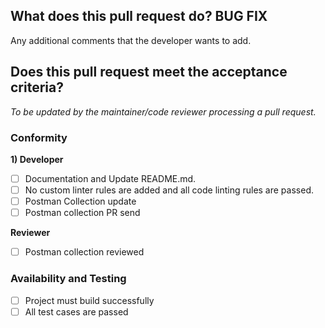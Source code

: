 ## What does this pull request do? BUG FIX

<!---
To be updated by the developer creating a pull request , internal test
--->

Any additional comments that the developer wants to add.

## Does this pull request meet the acceptance criteria?

_To be updated by the maintainer/code reviewer processing a pull request._

### Conformity

**1) Developer**

- [ ] Documentation and Update README.md.
- [ ] No custom linter rules are added and all code linting rules are passed.
- [ ] Postman Collection update
- [ ] Postman collection PR send

**Reviewer**

- [ ] Postman collection reviewed

### Availability and Testing

- [ ] Project must build successfully
- [ ] All test cases are passed
